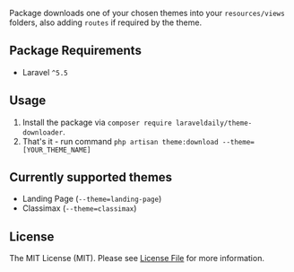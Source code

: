 Package downloads one of your chosen themes into your `resources/views` folders, also adding `routes` if required by the theme. 

## Package Requirements
* Laravel `^5.5`

## Usage
1. Install the package via `composer require laraveldaily/theme-downloader`.
2. That's it - run command `php artisan theme:download --theme=[YOUR_THEME_NAME]`

## Currently supported themes
* Landing Page (`--theme=landing-page`)
* Classimax (`--theme=classimax`)

## License
The MIT License (MIT). Please see [License File](license.md) for more information.
